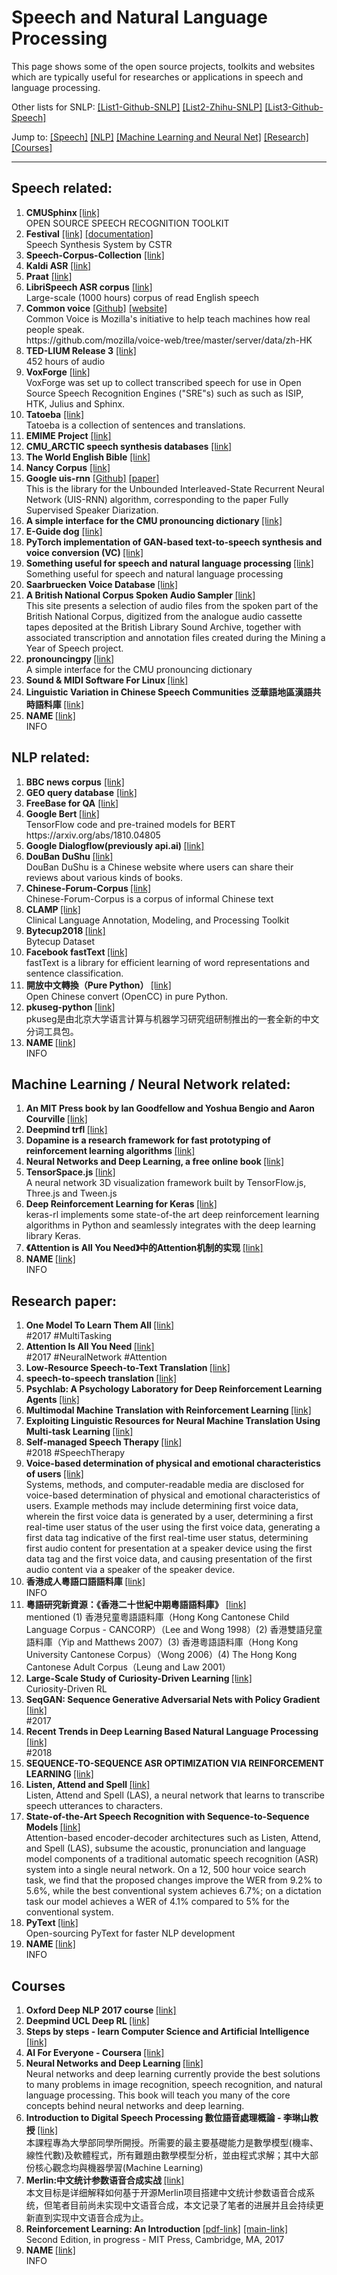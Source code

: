 # Speech and Natural Language Processing
  This page shows some of the open source projects, toolkits and websites which are typically useful for researches or applications in speech and language processing.

Other lists for SNLP:
<a href="https://github.com/edobashira/speech-language-processing">[List1-Github-SNLP]</a>
<a href="https://zhuanlan.zhihu.com/p/25887325">[List2-Zhihu-SNLP]</a>
<a href="https://github.com/candlewill/Speech-Corpus-Collection">[List3-Github-Speech]</a> 
<br>

Jump to:
<a href="#speech">[Speech]</a>
<a href="#nlp">[NLP]</a>
<a href="#ml">[Machine Learning and Neural Net]</a>
<a href="#paper">[Research]</a>
<a href="#courses">[Courses]</a>

---
## Speech related:
<div id="speech">
  <ol>
  <li>
    <b> CMUSphinx </b> <a href="https://cmusphinx.github.io/">[link]</a> <br>
    OPEN SOURCE SPEECH RECOGNITION TOOLKIT <br>
  </li>

  <li>
    <b>Festival</b> <a href="http://www.cstr.ed.ac.uk/projects/festival/">[link]</a> <a href="http://www.festvox.org/docs/manual-2.4.0/festival_toc.html">[documentation]</a> <br>
    Speech Synthesis System by CSTR <br>
  </li>

  <li>
    <b>Speech-Corpus-Collection</b> <a href="https://github.com/candlewill/Speech-Corpus-Collection">[link]</a> <br>
  </li>

  <li>
    <b>Kaldi ASR</b> <a href="http://kaldi-asr.org/">[link]</a> <br>
  </li>

  <li>
    <b>Praat</b> <a href="http://www.fon.hum.uva.nl/praat/">[link]</a> <br>
  </li>

  <li>
    <b>LibriSpeech ASR corpus</b> <a href="https://www.openslr.org/12">[link]</a> <br>
    Large-scale (1000 hours) corpus of read English speech <br>
  </li>

  <li>
    <b>Common voice</b> <a href="https://github.com/mozilla/voice-web">[Github]</a> <a href="https://voice.mozilla.org/">[website]</a> <br>
    Common Voice is Mozilla's initiative to help teach machines how real people speak. <br>
    https://github.com/mozilla/voice-web/tree/master/server/data/zh-HK
  </li>
  
  <li>
    <b>TED-LIUM Release 3</b> <a href="https://www.openslr.org/51/">[link]</a> <br>
    452 hours of audio <br>
  </li>

  <li>
    <b>VoxForge</b> <a href="http://www.repository.voxforge1.org/downloads/SpeechCorpus/Trunk/">[link]</a> <br>
    VoxForge was set up to collect transcribed speech for use in Open Source Speech Recognition Engines ("SRE"s) such as such as ISIP, HTK, Julius and Sphinx.<br>
  </li>
  
  <li>
    <b>Tatoeba</b> <a href="https://tatoeba.org/eng/downloads">[link]</a> <br>
    Tatoeba is a collection of sentences and translations. <br>
  </li>
  
  <li>
    <b>EMIME Project</b> <a href="http://www.emime.org/">[link]</a> <br>
  </li>
  
  <li>
    <b>CMU_ARCTIC speech synthesis databases</b> <a href="http://festvox.org/cmu_arctic/">[link]</a> <br>
  </li>
  
  <li>
    <b>The World English Bible</b> <a href="http://www.audiotreasure.com/webindex.htm">[link]</a> <br>
  </li>
  
  <li>
    <b>Nancy Corpus</b> <a href="http://www.cstr.ed.ac.uk/projects/blizzard/2011/lessac_blizzard2011/">[link]</a> <br>
  </li>
  
  <li>
    <b>Google uis-rnn</b> <a href="https://github.com/google/uis-rnn">[Github]</a> <a href="https://arxiv.org/abs/1810.04719">[paper]</a> <br>
    This is the library for the Unbounded Interleaved-State Recurrent Neural Network (UIS-RNN) algorithm, corresponding to the paper Fully Supervised Speaker Diarization. 
  </li>

  <li>
    <b>A simple interface for the CMU pronouncing dictionary </b> <a href="https://github.com/aparrish/pronouncingpy">[link]</a> <br>
  </li>
  
  <li>
    <b>E-Guide dog</b> <a href="https://www.oschina.net/question/3820517_2280583">[link]</a> <br>
  </li>

  <li>
    <b>PyTorch implementation of GAN-based text-to-speech synthesis and voice conversion (VC) </b> <a href="https://github.com/r9y9/gantts">[link]</a> <br>
  </li>

  <li>
    <b> Something useful for speech and natural language processing </b> <a href="https://github.com/MU94W/SpeechUtils">[link]</a> <br>
    Something useful for speech and natural language processing <br>
  </li>

  <li>
    <b> Saarbruecken Voice Database </b> <a href="http://stimmdb.coli.uni-saarland.de/index.php4#target">[link]</a> <br>
  </li>

  <li>
    <b> A British National Corpus Spoken Audio Sampler </b> <a href="http://www.phon.ox.ac.uk/SpokenBNC">[link]</a> <br>
    This site presents a selection of audio files from the spoken part of the British National Corpus, digitized from the analogue audio cassette tapes deposited at the British Library Sound Archive, together with associated transcription and annotation files created during the Mining a Year of Speech project. <br>
  </li>

  <li>
    <b> pronouncingpy </b> <a href="https://github.com/aparrish/pronouncingpy">[link]</a> <br>
    A simple interface for the CMU pronouncing dictionary <br>
  </li>

  <li>
    <b> Sound & MIDI Software For Linux </b> <a href="http://linux-sound.org/one-page.html">[link]</a> <br>
  </li>

  <li>
    <b> Linguistic Variation in Chinese Speech Communities 泛華語地區漢語共時語料庫 </b> <a href="http://hkcc.livac.org/index.php?lang=tc">[link]</a> <br>
  </li>


  <li>
    <b> NAME </b> <a href="LINK">[link]</a> <br>
    INFO <br>
  </li>

  </ol>
</div>

## NLP related:
<div id="nlp">
  <ol>
  <li>
  <b>BBC news corpus</b> <a href="http://mlg.ucd.ie/datasets/bbc.html">[link]</a> <br>
  </li>
  
  <li>
  <b>GEO query database</b> <a href="http://www.cs.utexas.edu/users/ml/nldata/geoquery.html">[link]</a> <br>
  </li>
  
  <li>
  <b>FreeBase for QA</b> <a href="https://www.freebase.com/">[link]</a> <br>
  </li>
  
  <li>
  <b>Google Bert </b> <a href="https://github.com/google-research/bert">[link]</a> <br>
  TensorFlow code and pre-trained models for BERT https://arxiv.org/abs/1810.04805
  </li>
  
  <li>
  <b>Google Dialogflow(previously api.ai) </b> <a href="https://dialogflow.com/">[link]</a> <br>
  </li>

  <li>
    <b> DouBan DuShu </b> <a href="https://github.com/JaniceZhao/Douban-Dushu-Dataset">[link]</a> <br>
    DouBan DuShu is a Chinese website where users can share their reviews about various kinds of books. <br>
  </li>
  

  <li>
    <b> Chinese-Forum-Corpus </b> <a href="https://github.com/JaniceZhao/Chinese-Forum-Corpus.git">[link]</a> <br>
    Chinese-Forum-Corpus is a corpus of informal Chinese text <br>
  </li>

  <li>
    <b> CLAMP </b> <a href="https://clamp.uth.edu ">[link]</a> <br>
    Clinical Language Annotation, Modeling, and Processing Toolkit <br>
  </li>

  <li>
    <b> Bytecup2018 </b> <a href="https://www.dropbox.com/sh/fum6rxzx66bz5dl/AABLGonlZvj5m6LzqGgUsb6ga?dl=0">[link]</a> <br>
    Bytecup Dataset <br>
  </li>

  <li>
    <b> Facebook fastText </b> <a href="https://github.com/facebookresearch/fastText">[link]</a> <br>
    fastText is a library for efficient learning of word representations and sentence classification. <br>
  </li>

  <li>
    <b> 開放中文轉換（Pure Python） </b> <a href="https://github.com/yichen0831/opencc-python/blob/master/README.md">[link]</a> <br>
    Open Chinese convert (OpenCC) in pure Python. <br>
  </li>

  <li>
    <b> pkuseg-python </b> <a href="https://github.com/lancopku/pkuseg-python">[link]</a> <br>
    pkuseg是由北京大学语言计算与机器学习研究组研制推出的一套全新的中文分词工具包。 <br>
  </li>
  
  <li>
    <b> NAME </b> <a href="LINK">[link]</a> <br>
    INFO <br>
  </li>
  
  </ol>
</div>

## Machine Learning / Neural Network related:
<div id="ml">
  <ol>
  <li>
    <b> An MIT Press book by Ian Goodfellow and Yoshua Bengio and Aaron Courville </b> <a href="https://www.deeplearningbook.org/">[link]</a> <br>
  </li>
  
  <li>
    <b> Deepmind trfl </b> <a href="https://github.com/deepmind/trfl/">[link]</a> <br>
  </li>
  
  <li>
    <b> Dopamine is a research framework for fast prototyping of reinforcement learning algorithms </b> <a href="https://github.com/google/dopamine">[link]</a> <br>
  </li>

  <li>
    <b> Neural Networks and Deep Learning, a free online book </b> <a href="http://neuralnetworksanddeeplearning.com/">[link]</a> <br>
  </li>
  
  <li>
    <b> TensorSpace.js </b> <a href="https://github.com/tensorspace-team/tensorspace">[link]</a> <br>
    A neural network 3D visualization framework built by TensorFlow.js, Three.js and Tween.js
  </li>

  <li>
    <b> Deep Reinforcement Learning for Keras </b> <a href="https://github.com/keras-rl/keras-rl">[link]</a> <br>
    keras-rl implements some state-of-the art deep reinforcement learning algorithms in Python and seamlessly integrates with the deep learning library Keras. <br>
  </li>

  <li>
    <b> 《Attention is All You Need》中的Attention机制的实现 </b> <a href="https://github.com/bojone/attention">[link]</a> <br>
  </li>

  <li>
    <b> NAME </b> <a href="LINK">[link]</a> <br>
    INFO <br>
  </li>

  </ol>
</div>

## Research paper:
<div id="paper">
  <ol>
  <li>
    <b> One Model To Learn Them All </b> <a href="https://arxiv.org/abs/1706.05137">[link]</a> <br>
    #2017 #MultiTasking <br>
  </li>

  <li>
    <b> Attention Is All You Need </b> <a href="https://arxiv.org/abs/1706.03762">[link]</a> <br>
    #2017 #NeuralNetwork #Attention <br>
  </li>

  <li>
    <b> Low-Resource Speech-to-Text Translation </b> <a href="https://arxiv.org/pdf/1803.09164.pdf">[link]</a> <br>
  </li>

  <li>
    <b> speech-to-speech translation </b> <a href="https://scholar.google.co.uk/scholar?as_ylo=2018&q=speech-to-speech+translation&hl=en&as_sdt=0,5&as_vis=1">[link]</a> <br>
  </li>

  <li>
    <b> Psychlab: A Psychology Laboratory for Deep Reinforcement Learning Agents </b> <a href="https://arxiv.org/pdf/1801.08116.pdf">[link]</a> <br>
  </li>

  <li>
    <b> Multimodal Machine Translation with Reinforcement Learning </b> <a href="https://arxiv.org/pdf/1805.02356.pdf">[link]</a> <br>
  </li>

  <li>
    <b> Exploiting Linguistic Resources for Neural Machine Translation Using Multi-task Learning </b> <a href="https://arxiv.org/pdf/1708.00993.pdf">[link]</a> <br>
  </li>

  <li>
    <b> Self-managed Speech Therapy </b> <a href="https://www.tdcommons.org/cgi/viewcontent.cgi?article=2474&context=dpubs_series">[link]</a> <br>
    #2018 #SpeechTherapy <br>
  </li>

  <li>
    <b> Voice-based determination of physical and emotional characteristics of users </b> <a href="https://patentimages.storage.googleapis.com/f6/a2/36/d99e36720ad953/US10096319.pdf">[link]</a> <br>
    Systems, methods, and computer-readable media are disclosed for voice-based determination of physical and emotional characteristics of users. Example methods may include determining first voice data, wherein the first voice data is generated by a user, determining a first real-time user status of the user using the first voice data, generating a first data tag indicative of the first real-time user status, determining first audio content for presentation at a speaker device using the first data tag and the first voice data, and causing presentation of the first audio content via a speaker of the speaker device. <br>
  </li>

  <li>
    <b> 香港成人粵語口語語料庫 </b> <a href="http://www.cuhk.edu.hk/ics/clrc/crcl_92_1/fung.pdf">[link]</a> <br>
    INFO <br>
  </li>

  <li>
    <b> 粵語研究新資源：《香港二十世紀中期粵語語料庫》</b> <a href="https://www.researchgate.net/publication/280004764_yueyuyanjiuxinziyuanxianggangershishijizhongqiyueyuyuliaoku">[link]</a> <br>  
    mentioned (1) 香港兒童粵語語料庫（Hong Kong Cantonese Child Language Corpus - CANCORP）（Lee and Wong 1998）(2)  香港雙語兒童語料庫（Yip and Matthews 2007）(3)  香港粵語語料庫（Hong Kong University Cantonese Corpus）（Wong 2006）(4)   The Hong Kong Cantonese Adult Corpus（Leung and Law 2001） <br>
  </li>

  <li>
    <b> Large-Scale Study of Curiosity-Driven Learning </b> <a href="https://pathak22.github.io/large-scale-curiosity/resources/largeScaleCuriosity2018.pdf">[link]</a> <br>
    Curiosity-Driven RL <br>
  </li>
  
  <li>
    <b> SeqGAN: Sequence Generative Adversarial Nets with Policy Gradient </b> <a href="https://arxiv.org/pdf/1609.05473.pdf">[link]</a> <br>
    #2017 <br>
  </li>

  <li>
    <b> Recent Trends in Deep Learning Based Natural Language Processing </b> <a href="https://ieeexplore.ieee.org/abstract/document/8416973">[link]</a> <br>
    #2018 <br>
  </li>

  <li>
    <b> SEQUENCE-TO-SEQUENCE ASR OPTIMIZATION VIA REINFORCEMENT LEARNING </b> <a href="https://arxiv.org/pdf/1710.10774.pdf">[link]</a> <br>
  </li>

  <li>
    <b> Listen, Attend and Spell </b> <a href="https://arxiv.org/pdf/1508.01211.pdf">[link]</a> <br>
     Listen, Attend and Spell (LAS), a neural network that learns to transcribe speech utterances to characters. <br>
  </li>

  <li>
    <b> State-of-the-Art Speech Recognition with Sequence-to-Sequence Models </b> <a href="https://ieeexplore.ieee.org/abstract/document/8462105">[link]</a> <br>
    Attention-based encoder-decoder architectures such as Listen, Attend, and Spell (LAS), subsume the acoustic, pronunciation and language model components of a traditional automatic speech recognition (ASR) system into a single neural network. On a 12, 500 hour voice search task, we find that the proposed changes improve the WER from 9.2% to 5.6%, while the best conventional system achieves 6.7%; on a dictation task our model achieves a WER of 4.1% compared to 5% for the conventional system. <br>
  </li>

  <li>
    <b> PyText </b> <a href="https://code.fb.com/ai-research/pytext-open-source-nlp-framework/">[link]</a> <br>
    Open-sourcing PyText for faster NLP development <br>
  </li>

 <li>
    <b> NAME </b> <a href="LINK">[link]</a> <br>
    INFO <br>
  </li>

  </ol>
</div>

## Courses
<div id="courses">
  <ol>
  <li>
    <b> Oxford Deep NLP 2017 course </b> <a href="https://github.com/oxford-cs-deepnlp-2017">[link]</a> <br>
  </li>

  <li>
    <b> Deepmind UCL Deep RL </b> <a href="https://www.youtube.com/watch?v=ISk80iLhdfU">[link]</a> <br>
  </li>

  <li>
    <b> Steps by steps - learn Computer Science and Artificial Intelligence </b> <a href="https://github.com/congchan/Computer-Science-and-Artificial-Intelligence">[link]</a> <br>
  </li>

  <li>
    <b> AI For Everyone - Coursera </b> <a href="https://www.coursera.org/learn/ai-for-everyone/">[link]</a> <br>
  </li>

  <li>
    <b> Neural Networks and Deep Learning </b> <a href="neuralnetworksanddeeplearning.com">[link]</a> <br>
    Neural networks and deep learning currently provide the best solutions to many problems in image recognition, speech recognition, and natural language processing. This book will teach you many of the core concepts behind neural networks and deep learning. <br>
  </li>

  <li>
    <b> Introduction to Digital Speech Processing 數位語音處理概論 - 李琳山教授 </b> <a href="http://ocw.aca.ntu.edu.tw/ntu-ocw/ocw/cou/104S204/1">[link]</a> <br>
    本課程專為大學部同學所開授。所需要的最主要基礎能力是數學模型(機率、線性代數)及軟體程式，所有難題由數學模型分析，並由程式求解；其中大部份核心觀念均與機器學習(Machine Learning) <br>
  </li>

  <li>
    <b> Merlin:中文统计参数语音合成实战 </b> <a href="https://sentiment-mining.blogspot.com/2017/07/merlin.html">[link]</a> <br>
    本文目标是详细解释如何基于开源Merlin项目搭建中文统计参数语音合成系统，但笔者目前尚未实现中文语音合成，本文记录了笔者的进展并且会持续更新直到实现中文语音合成为止。 <br>
  </li>

  <li>
    <b> Reinforcement Learning: An Introduction </b> <a href="https://drive.google.com/file/d/1opPSz5AZ_kVa1uWOdOiveNiBFiEOHjkG/view">[pdf-link]</a> <a href="http://incompleteideas.net/book/the-book-2nd.html">[main-link]</a> <br>
    Second Edition, in progress - MIT Press, Cambridge, MA, 2017 <br>
  </li>

  <li>
    <b> NAME </b> <a href="LINK">[link]</a> <br>
    INFO <br>
  </li>

  </ol>
</div>





